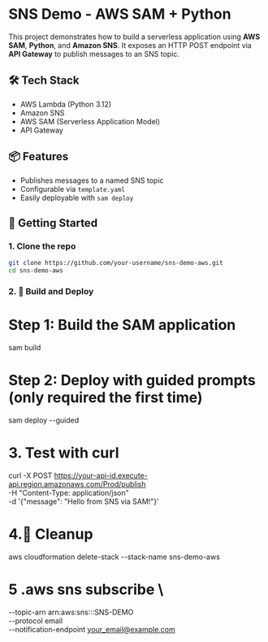 # SNS Demo - AWS SAM + Python

This project demonstrates how to build a serverless application using **AWS SAM**, **Python**, and **Amazon SNS**. It exposes an HTTP POST endpoint via **API Gateway** to publish messages to an SNS topic.

## 🛠 Tech Stack
- AWS Lambda (Python 3.12)
- Amazon SNS
- AWS SAM (Serverless Application Model)
- API Gateway

## 📦 Features
- Publishes messages to a named SNS topic
- Configurable via `template.yaml`
- Easily deployable with `sam deploy`

## 🚀 Getting Started

### 1. Clone the repo

```bash
git clone https://github.com/your-username/sns-demo-aws.git
cd sns-demo-aws
```
### 2. 🚀 Build and Deploy
# Step 1: Build the SAM application
sam build

# Step 2: Deploy with guided prompts (only required the first time)
sam deploy --guided

#  3. Test with curl
curl -X POST https://your-api-id.execute-api.region.amazonaws.com/Prod/publish \
  -H "Content-Type: application/json" \
  -d '{"message": "Hello from SNS via SAM!"}'

#  4.🧹 Cleanup
aws cloudformation delete-stack --stack-name sns-demo-aws

#  5 .aws sns subscribe \
--topic-arn arn:aws:sns:<region>:<account-id>:SNS-DEMO \
--protocol email \
--notification-endpoint your_email@example.com
